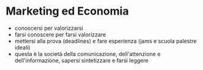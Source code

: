 # Marketing ed Economia

- conoscersi per valorizzarsi
- farsi conoscere per farsi valorizzare
- mettersi alla prova (deadlines) e fare esperienza (jams e scuola palestre ideali)
- questa è la società della comunicazione, dell'attenzione e dell'informazione, sapersi sintetizzare e farsi leggere



